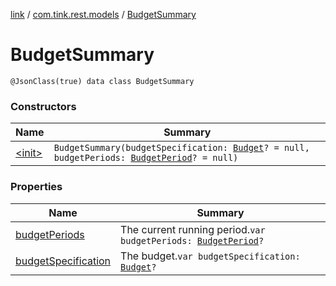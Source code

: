 [link](../../index.md) / [com.tink.rest.models](../index.md) / [BudgetSummary](./index.md)

# BudgetSummary

`@JsonClass(true) data class BudgetSummary`

### Constructors

| Name | Summary |
|---|---|
| [&lt;init&gt;](-init-.md) | `BudgetSummary(budgetSpecification: `[`Budget`](../-budget/index.md)`? = null, budgetPeriods: `[`BudgetPeriod`](../-budget-period/index.md)`? = null)` |

### Properties

| Name | Summary |
|---|---|
| [budgetPeriods](budget-periods.md) | The current running period.`var budgetPeriods: `[`BudgetPeriod`](../-budget-period/index.md)`?` |
| [budgetSpecification](budget-specification.md) | The budget.`var budgetSpecification: `[`Budget`](../-budget/index.md)`?` |
